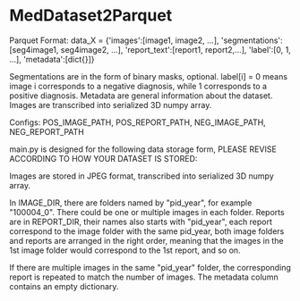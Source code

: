 # MedDataset2Parquet

Parquet Format:
 data_X = {'images':[image1, image2, ...],
'segmentations': [seg4image1, seg4image2, ...],
'report_text':[report1, report2,...],
'label':[0, 1, ...],
'metadata':[dict{}]}

Segmentations are in the form of binary masks, optional.
label[i] = 0 means image i corresponds to a negative diagnosis, while 1 corresponds to a positive diagnosis.
Metadata are general information about the dataset.
Images are transcribed into serialized 3D numpy array.

Configs: POS_IMAGE_PATH, POS_REPORT_PATH, NEG_IMAGE_PATH, NEG_REPORT_PATH

main.py is designed for the following data storage form, PLEASE REVISE ACCORDING TO HOW YOUR DATASET IS STORED: 

Images are stored in JPEG format, transcribed into serialized 3D numpy array.

In IMAGE_DIR, there are folders named by "pid_year", for example "100004_0". There could be one or multiple images in each folder. Reports are in REPORT_DIR, their names also starts with "pid_year", each report correspond to the image folder with the same pid_year, both image folders and reports are arranged in the right order, meaning that the images in the 1st image folder would correspond to the 1st report, and so on.

If there are multiple images in the same "pid_year" folder, the corresponding report is repeated to match the number of images. The metadata column contains an empty dictionary.
